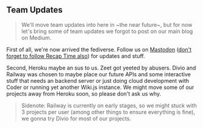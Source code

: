 ## Team Updates

> We'll move team updates into here in ~the near future~, but for now
> let's bring some of team updates we forgot to post on our main blog
> on Medium.

First of all, we're now arrived the fediverse. Follow us on [Mastodon](https://mastodon.online/@thepinsteam)
([don't forget to follow Recap Time also](https://mastodon.online/@RecapTime)) for updates and stuff.

Second, Heroku maybe an sus to us. Zeet got yeeted by abusers.
Divio and Railway was chosen to maybe place our future APIs and
some interactive stuff that needs an backend server or just
doing cloud development with Coder or running yet another Wiki.js
instance. We might move some of our projects away from Heroku
soon, so please don't ask us why.

> Sidenote: Railway is currently on early stages, so we might stuck
> with 3 projects per user (among other things to ensure everything is fine),
> we gonna try Divio for most of our projects.
